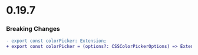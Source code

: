 # 0.19.7

### Breaking Changes

```diff
- export const colorPicker: Extension;
+ export const colorPicker = (options?: CSSColorPickerOptions) => Extension;
```
